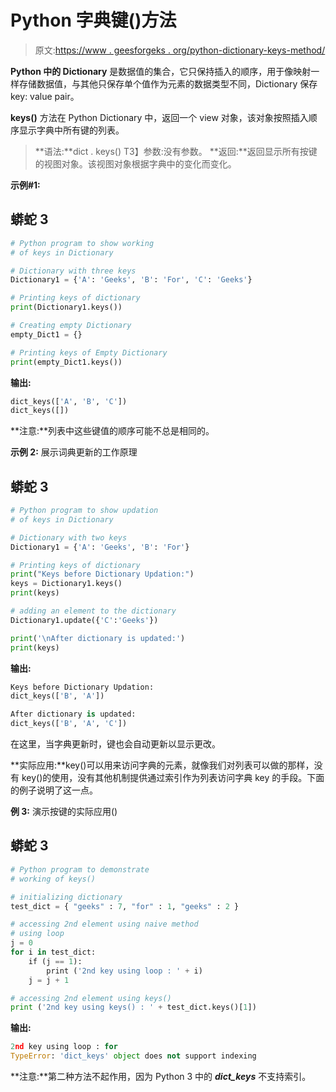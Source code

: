 # Python 字典键()方法

> 原文:[https://www . geesforgeks . org/python-dictionary-keys-method/](https://www.geeksforgeeks.org/python-dictionary-keys-method/)

**Python 中的 Dictionary** 是数据值的集合，它只保持插入的顺序，用于像映射一样存储数据值，与其他只保存单个值作为元素的数据类型不同，Dictionary 保存 key: value pair。

**keys()** 方法在 Python Dictionary 中，返回一个 view 对象，该对象按照插入顺序显示字典中所有键的列表。

> **语法:**dict . keys()
> T3】参数:没有参数。
> **返回:**返回显示所有按键的视图对象。该视图对象根据字典中的变化而变化。

**示例#1:**

## 蟒蛇 3

```py
# Python program to show working
# of keys in Dictionary

# Dictionary with three keys
Dictionary1 = {'A': 'Geeks', 'B': 'For', 'C': 'Geeks'}

# Printing keys of dictionary
print(Dictionary1.keys())

# Creating empty Dictionary
empty_Dict1 = {}

# Printing keys of Empty Dictionary
print(empty_Dict1.keys())
```

**输出:**

```py
dict_keys(['A', 'B', 'C'])
dict_keys([])
```

**注意:**列表中这些键值的顺序可能不总是相同的。

**示例 2:** 展示词典更新的工作原理

## 蟒蛇 3

```py
# Python program to show updation
# of keys in Dictionary

# Dictionary with two keys
Dictionary1 = {'A': 'Geeks', 'B': 'For'}

# Printing keys of dictionary
print("Keys before Dictionary Updation:")
keys = Dictionary1.keys()
print(keys)

# adding an element to the dictionary
Dictionary1.update({'C':'Geeks'})

print('\nAfter dictionary is updated:')
print(keys)
```

**输出:**

```py
Keys before Dictionary Updation:
dict_keys(['B', 'A'])

After dictionary is updated:
dict_keys(['B', 'A', 'C'])
```

在这里，当字典更新时，键也会自动更新以显示更改。

**实际应用:**key()可以用来访问字典的元素，就像我们对列表可以做的那样，没有 key()的使用，没有其他机制提供通过索引作为列表访问字典 key 的手段。下面的例子说明了这一点。

**例 3:** 演示按键的实际应用()

## 蟒蛇 3

```py
# Python program to demonstrate
# working of keys()

# initializing dictionary
test_dict = { "geeks" : 7, "for" : 1, "geeks" : 2 }

# accessing 2nd element using naive method
# using loop
j = 0
for i in test_dict:
    if (j == 1):
        print ('2nd key using loop : ' + i)
    j = j + 1

# accessing 2nd element using keys()
print ('2nd key using keys() : ' + test_dict.keys()[1])
```

**输出:**

```py
2nd key using loop : for
TypeError: 'dict_keys' object does not support indexing 
```

**注意:**第二种方法不起作用，因为 Python 3 中的 ***dict_keys*** 不支持索引。